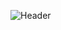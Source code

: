 ![Header](https://github.com/hooniegit/hooniegit/assets/130134750/5977d946-5e06-4852-9139-6caf5a0d06d2)


<!--
**hooniegit/hooniegit** is a ✨ _special_ ✨ repository because its `README.md` (this file) appears on your GitHub profile.

Here are some ideas to get you started:

- 🔭 I’m currently working on ...
- 🌱 I’m currently learning ...
- 👯 I’m looking to collaborate on ...
- 🤔 I’m looking for help with ...
- 💬 Ask me about ...
- 📫 How to reach me: ...
- 😄 Pronouns: ...
- ⚡ Fun fact: ...
-->
